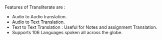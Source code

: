 Features of Transliterate are :
- Audio to Audio translation.
- Audio to Text Translation.
- Text to Text Translation : Useful for Notes and assignment Translation.
- Supports 106 Languages spoken all across the globe. 
